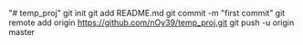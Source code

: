 "# temp_proj"  git init git add README.md git commit -m "first commit" git remote add origin https://github.com/nOy39/temp_proj.git git push -u origin master
